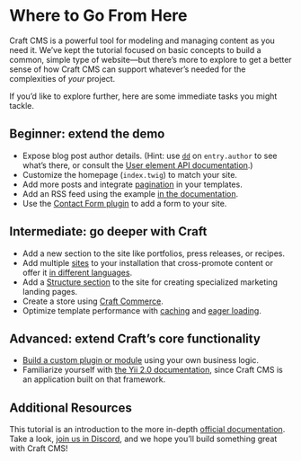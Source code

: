 # Where to Go From Here

Craft CMS is a powerful tool for modeling and managing content as you need it. We’ve kept the tutorial focused on basic concepts to build a common, simple type of website—but there’s more to explore to get a better sense of how Craft CMS can support whatever’s needed for the complexities of *your* project.

If you’d like to explore further, here are some immediate tasks you might tackle.

## Beginner: extend the demo

- Expose blog post author details. (Hint: use [`dd`](/3.x/dev/tags.md#dd) on `entry.author` to see what’s there, or consult the [User element API documentation](craft3:\craft\elements\User).)
- Customize the homepage (`index.twig`) to match your site.
- Add more posts and integrate [pagination](/3.x/dev/tags.md#paginate) in your templates.
- Add an RSS feed using the example [in the documentation](/3.x/dev/examples/rss-feed.md).
- Use the [Contact Form plugin](https://plugins.craftcms.com/contact-form) to add a form to your site.

## Intermediate: go deeper with Craft

- Add a new section to the site like portfolios, press releases, or recipes.
- Add multiple [sites](/3.x/sites.md) to your installation that cross-promote content or offer it [in different languages](/3.x/sites.md#setting-up-a-localized-site).
- Add a [Structure section](/3.x/entries.md#sections) to the site for creating specialized marketing landing pages.
- Create a store using [Craft Commerce](https://craftcms.com/commerce).
- Optimize template performance with [caching](/3.x/dev/tags.md#cache) and [eager loading](/3.x/dev/eager-loading-elements.md).

## Advanced: extend Craft’s core functionality

- [Build a custom plugin or module](/3.x/extend/) using your own business logic.
- Familiarize yourself with [the Yii 2.0 documentation](https://www.yiiframework.com/doc/guide/2.0/en), since Craft CMS is an application built on that framework.

## Additional Resources

This tutorial is an introduction to the more in-depth [official documentation](/3.x/). Take a look, [join us in Discord](https://craftcms.com/discord), and we hope you’ll build something great with Craft CMS!